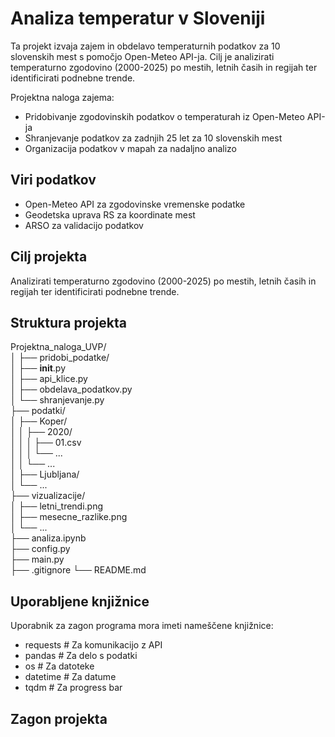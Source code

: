 # Analiza temperatur v Sloveniji

Ta projekt izvaja zajem in obdelavo temperaturnih podatkov za 10 slovenskih mest s pomočjo Open-Meteo API-ja. Cilj je analizirati temperaturno zgodovino (2000-2025) po mestih, letnih časih in regijah ter identificirati podnebne trende.

Projektna naloga zajema:
- Pridobivanje zgodovinskih podatkov o temperaturah iz Open-Meteo API-ja
- Shranjevanje podatkov za zadnjih 25 let za 10 slovenskih mest
- Organizacija podatkov v mapah za nadaljno analizo

## Viri podatkov
- Open-Meteo API za zgodovinske vremenske podatke
- Geodetska uprava RS za koordinate mest
- ARSO za validacijo podatkov

## Cilj projekta
Analizirati temperaturno zgodovino (2000-2025) po mestih, letnih časih in regijah ter identificirati podnebne trende.

## Struktura projekta

Projektna_naloga_UVP/  
    │ 
    ├── pridobi_podatke/  
    │   ├── __init__.py  
    │   ├── api_klice.py  
    │   ├── obdelava_podatkov.py  
    │   └── shranjevanje.py  
    ├── podatki/  
    │   ├── Koper/  
    │   │   ├── 2020/  
    │   │   │   ├── 01.csv  
    │   │   │   └── ...  
    │   │   └── ...  
    │   ├── Ljubljana/  
    │   └── ...  
    ├── vizualizacije/  
    │   ├── letni_trendi.png  
    │   ├── mesecne_razlike.png  
    │   └── ...  
    ├── analiza.ipynb  
    ├── config.py  
    ├── main.py  
    ├── .gitignore
    └── README.md  

## Uporabljene knjižnice

Uporabnik za zagon programa mora imeti nameščene knjižnice:  

- requests         # Za komunikacijo z API
- pandas           # Za delo s podatki
- os               # Za datoteke
- datetime         # Za datume
- tqdm             # Za progress bar

## Zagon projekta
